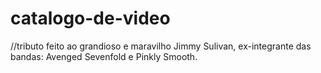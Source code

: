 # catalogo-de-video

//tributo feito ao grandioso e maravilho Jimmy Sulivan, ex-integrante das bandas: Avenged Sevenfold e Pinkly Smooth.